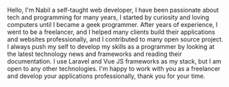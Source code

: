 Hello, I'm Nabil a self-taught web developer, I have been passionate about tech and programming for many years, I started by curiosity and loving computers until I became a geek programmer. After years of experience, I went to be a freelancer, and I helped many clients build their applications and websites professionally, and I contributed to many open source project.
I always push my self to develop my skills as a programmer by looking at the latest technology news and frameworks and reading their documentation. I use Laravel and Vue JS frameworks as my stack, but I am open to any other technologies. I'm happy to work with you as a freelancer and develop your applications professionally, thank you for your time.


